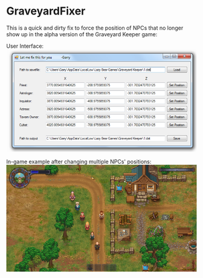 # GraveyardFixer
This is a quick and dirty fix to force the position of NPCs that no longer show up in the alpha version of the Graveyard Keeper game:

User Interface:
![GraveyardFixer UI](https://raw.githubusercontent.com/790RobotHead/GraveyardFixer/master/GraveyardFixerUI.png)

In-game example after changing multiple NPCs' positions:
![In-game example](https://raw.githubusercontent.com/790RobotHead/GraveyardFixer/master/GraveyardFixerInGame.png)
